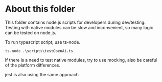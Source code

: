# About this folder

This folder contains node.js scripts for developers during dev/testing. Testing with native modules can be slow and inconvenient, so many logic can be tested on node.js.

To run typescript script, use ts-node.

```
ts-node .\scripts\testOpenAi.ts
```

If there is a need to test native modules, try to use mocking, also be careful of the platform differences.

jest is also using the same approach
